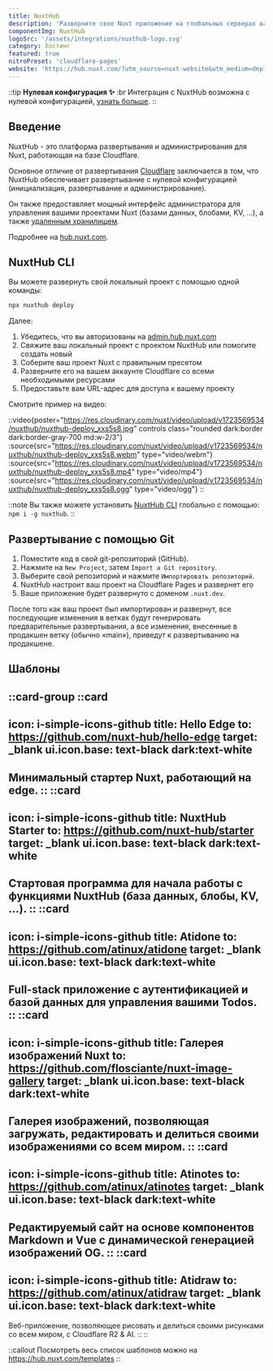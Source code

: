 ```yaml
---
title: NuxtHub
description: 'Разверните свое Nuxt приложение на глобальных серверах вашего аккаунта Cloudflare c нулевой конфигурацией.'
componentImg: NuxtHub
logoSrc: '/assets/integrations/nuxthub-logo.svg'
category: Хостинг
featured: true
nitroPreset: 'cloudflare-pages'
website: 'https://hub.nuxt.com/?utm_source=nuxt-website&utm_medium=deploy-page'
---
```


::tip
**Нулевая конфигурация ✨**
:br
Интеграция с NuxtHub возможна с нулевой конфигурацией, [узнать больше](https://nitro.unjs.io/deploy#zero-config-providers).
::

## Введение

NuxtHub - это платформа развертывания и администрирования для Nuxt, работающая на базе Cloudflare.

Основное отличие от развертывания [Cloudflare](/deploy/cloudflare) заключается в том, что NuxtHub обеспечивает развертывание с нулевой конфигурацией (инициализация, развертывание и администрирование).

Он также предоставляет мощный интерфейс администратора для управления вашими проектами Nuxt (базами данных, блобами, KV, ...), а также [удаленным хранилищем](https://hub.nuxt.com/docs/getting-started/remote-storage?utm_source=nuxt-website&utm_medium=deploy-page).

Подробнее на [hub.nuxt.com](https://hub.nuxt.com/?utm_source=nuxt-website&utm_medium=deploy-page).

## NuxtHub CLI

Вы можете развернуть свой локальный проект с помощью одной команды:

```bash [Terminal]
npx nuxthub deploy
```

Далее:

1. Убедитесь, что вы авторизованы на [admin.hub.nuxt.com](https://admin.hub.nuxt.com/?utm_source=nuxt-website&utm_medium=deploy-page)
2. Свяжите ваш локальный проект с проектом NuxtHub или помогите создать новый
3. Соберите ваш проект Nuxt с правильным пресетом
4. Разверните его на вашем аккаунте Cloudflare со всеми необходимыми ресурсами
5. Предоставьте вам URL-адрес для доступа к вашему проекту

Смотрите пример на видео:

::video{poster="https://res.cloudinary.com/nuxt/video/upload/v1723569534/nuxthub/nuxthub-deploy_xxs5s8.jpg" controls class="rounded dark:border dark:border-gray-700 md:w-2/3"}
  :source{src="https://res.cloudinary.com/nuxt/video/upload/v1723569534/nuxthub/nuxthub-deploy_xxs5s8.webm" type="video/webm"}
  :source{src="https://res.cloudinary.com/nuxt/video/upload/v1723569534/nuxthub/nuxthub-deploy_xxs5s8.mp4" type="video/mp4"}
  :source{src="https://res.cloudinary.com/nuxt/video/upload/v1723569534/nuxthub/nuxthub-deploy_xxs5s8.ogg" type="video/ogg"}
::

::note
Вы также можете установить [NuxtHub CLI](https://github.com/nuxt-hub/cli) глобально с помощью: `npm i -g nuxthub`.
::

## Развертывание с помощью Git

1. Поместите код в свой git-репозиторий (GitHub).
2. Нажмите на `New Project`, затем `Import a Git repository`.
3. Выберите свой репозиторий и нажмите `Импортировать репозиторий`.
4. NuxtHub настроит ваш проект на Cloudflare Pages и развернет его
5. Ваше приложение будет развернуто с доменом `.nuxt.dev`.

После того как ваш проект был импортирован и развернут, все последующие изменения в ветках будут генерировать предварительные развертывания, а все изменения, внесенные в продакшен ветку (обычно «main»), приведут к развертыванию на продакшене.

## Шаблоны

::card-group
  ::card
  ---
  icon: i-simple-icons-github
  title: Hello Edge
  to: https://github.com/nuxt-hub/hello-edge
  target: _blank
  ui.icon.base: text-black dark:text-white
  ---
Минимальный стартер Nuxt, работающий на edge.
  ::
  ::card
  ---
  icon: i-simple-icons-github
  title: NuxtHub Starter
  to: https://github.com/nuxt-hub/starter
  target: _blank
  ui.icon.base: text-black dark:text-white
  ---
  Стартовая программа для начала работы с функциями NuxtHub (база данных, блобы, KV, ...).
  ::
  ::card
  ---

  icon: i-simple-icons-github
  title: Atidone
  to: https://github.com/atinux/atidone
  target: _blank
  ui.icon.base: text-black dark:text-white
  ---

  Full-stack приложение с аутентификацией и базой данных для управления вашими Todos.
  ::
  ::card
  ---

  icon: i-simple-icons-github
  title: Галерея изображений Nuxt
  to: https://github.com/flosciante/nuxt-image-gallery
  target: _blank
  ui.icon.base: text-black dark:text-white
  ---

  Галерея изображений, позволяющая загружать, редактировать и делиться своими изображениями со всем миром.
  ::
  ::card
  ---

  icon: i-simple-icons-github
  title: Atinotes
  to: https://github.com/atinux/atinotes
  target: _blank
  ui.icon.base: text-black dark:text-white
  ---

  Редактируемый сайт на основе компонентов Markdown и Vue с динамической генерацией изображений OG.
  ::
  ::card
  ---
  icon: i-simple-icons-github
  title: Atidraw
  to: https://github.com/atinux/atidraw
  target: _blank
  ui.icon.base: text-black dark:text-white
  ---
  Веб-приложение, позволяющее рисовать и делиться своими рисунками со всем миром, с Cloudflare R2 & AI.
  ::
::

::callout
Посмотреть весь список шаблонов можно на <https://hub.nuxt.com/templates>
::

